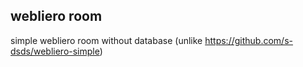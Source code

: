## webliero room

simple webliero room without database (unlike https://github.com/s-dsds/webliero-simple)